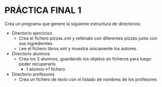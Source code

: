 # PRÁCTICA FINAL 1
Crea un programa que genere la siguiente estructura de directorios: 
* Directorio ejercicios
  *   Crea el fichero pizzas.xml y rellénalo con diferentes pizzas junto con sus ingredientes.
  *   Lee el fichero libros.xml y muestra únicamente los autores.
* Directorio alumnos
  *   Crea los 3 alumnos, guardando los objetos en ficheros para luego poder recuperarlo.
      * 1 alumno→1 fichero
* Directorio profesores
  *   Crea un fichero de texto con el listado de nombres de los profesores
